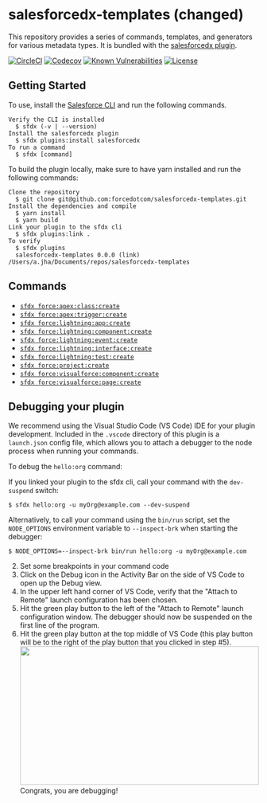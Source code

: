 # salesforcedx-templates (changed)

This repository provides a series of commands, templates, and generators for various metadata types. It is bundled with the [salesforcedx plugin](https://www.npmjs.com/package/salesforcedx).

[![CircleCI](https://circleci.com/gh/forcedotcom/salesforcedx-templates/tree/master.svg?style=shield)](https://circleci.com/gh/forcedotcom/salesforcedx-templates/tree/master)
[![Codecov](https://codecov.io/gh/forcedotcom/salesforcedx-templates/branch/master/graph/badge.svg)](https://codecov.io/gh/forcedotcom/salesforcedx-templates)
[![Known Vulnerabilities](https://snyk.io/test/github/forcedotcom/salesforcedx-templates/badge.svg)](https://snyk.io/test/github/forcedotcom/salesforcedx-templates)
[![License](https://img.shields.io/npm/l/salesforcedx-templates.svg)](https://github.com/forcedotcom/salesforcedx-templates/blob/master/package.json)

## Getting Started

To use, install the [Salesforce CLI](https://developer.salesforce.com/tools/sfdxcli) and run the following commands.

```
Verify the CLI is installed
  $ sfdx (-v | --version)
Install the salesforcedx plugin
  $ sfdx plugins:install salesforcedx
To run a command
  $ sfdx [command]
```

To build the plugin locally, make sure to have yarn installed and run the following commands:

```
Clone the repository
  $ git clone git@github.com:forcedotcom/salesforcedx-templates.git
Install the dependencies and compile
  $ yarn install
  $ yarn build
Link your plugin to the sfdx cli
  $ sfdx plugins:link .
To verify
  $ sfdx plugins
  salesforcedx-templates 0.0.0 (link) /Users/a.jha/Documents/repos/salesforcedx-templates
```

## Commands

- [`sfdx force:apex:class:create`](https://github.com/forcedotcom/salesforcedx-templates/blob/master/COMMANDS.md#sfdx-forceapexclasscreate)
- [`sfdx force:apex:trigger:create`](https://github.com/forcedotcom/salesforcedx-templates/blob/master/COMMANDS.md#sfdx-forceapextriggercreate)
- [`sfdx force:lightning:app:create`](https://github.com/forcedotcom/salesforcedx-templates/blob/master/COMMANDS.md#sfdx-forcelightningappcreate)
- [`sfdx force:lightning:component:create`](https://github.com/forcedotcom/salesforcedx-templates/blob/master/COMMANDS.md#sfdx-forcelightningcomponentcreate)
- [`sfdx force:lightning:event:create`](https://github.com/forcedotcom/salesforcedx-templates/blob/master/COMMANDS.md#sfdx-forcelightningeventcreate)
- [`sfdx force:lightning:interface:create`](https://github.com/forcedotcom/salesforcedx-templates/blob/master/COMMANDS.md#sfdx-forcelightninginterfacecreate)
- [`sfdx force:lightning:test:create`](https://github.com/forcedotcom/salesforcedx-templates/blob/master/COMMANDS.md#sfdx-forcelightningtestcreate)
- [`sfdx force:project:create`](https://github.com/forcedotcom/salesforcedx-templates/blob/master/COMMANDS.md#sfdx-forceprojectcreate)
- [`sfdx force:visualforce:component:create`](https://github.com/forcedotcom/salesforcedx-templates/blob/master/COMMANDS.md#sfdx-forcevisualforcecomponentcreate)
- [`sfdx force:visualforce:page:create`](https://github.com/forcedotcom/salesforcedx-templates/blob/master/COMMANDS.md#sfdx-forcevisualforcepagecreate)

## Debugging your plugin

We recommend using the Visual Studio Code (VS Code) IDE for your plugin development. Included in the `.vscode` directory of this plugin is a `launch.json` config file, which allows you to attach a debugger to the node process when running your commands.

To debug the `hello:org` command:

If you linked your plugin to the sfdx cli, call your command with the `dev-suspend` switch:

```sh-session
$ sfdx hello:org -u myOrg@example.com --dev-suspend
```

Alternatively, to call your command using the `bin/run` script, set the `NODE_OPTIONS` environment variable to `--inspect-brk` when starting the debugger:

```sh-session
$ NODE_OPTIONS=--inspect-brk bin/run hello:org -u myOrg@example.com
```

2. Set some breakpoints in your command code
3. Click on the Debug icon in the Activity Bar on the side of VS Code to open up the Debug view.
4. In the upper left hand corner of VS Code, verify that the "Attach to Remote" launch configuration has been chosen.
5. Hit the green play button to the left of the "Attach to Remote" launch configuration window. The debugger should now be suspended on the first line of the program.
6. Hit the green play button at the top middle of VS Code (this play button will be to the right of the play button that you clicked in step #5).
   <br><img src=".images/vscodeScreenshot.png" width="480" height="278"><br>
   Congrats, you are debugging!
